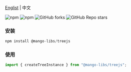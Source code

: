 <a href="https://github.com/chutao-zhang/mango-libs-treejs/tree/master#readme" target="_blank">Englist</a> | 中文

<p>
<img alt="npm" src="https://img.shields.io/npm/v/@mango-libs/treejs?logo=npm&color=%234ac41c">
<img alt="npm" src="https://img.shields.io/npm/dm/@mango-libs/treejs?logo=npm&color=%234ac41c">
<img alt="GitHub forks" src="https://img.shields.io/github/forks/chutao-zhang/mango-libs-treejs">
<img alt="GitHub Repo stars" src="https://img.shields.io/github/stars/chutao-zhang/mango-libs-treejs">
</p>

### 安装

```js
npm install @mango-libs/treejs
```

### 使用

```js
import { createTreeInstance } from "@mango-libs/treejs";
```

